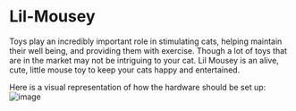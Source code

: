 # Lil-Mousey
Toys play an incredibly important role in stimulating cats, helping maintain their well being, and providing them with exercise. Though a lot of toys that are in the market may not be intriguing to your cat. Lil Mousey is an alive, cute, little mouse toy to keep your cats happy and entertained.

Here is a visual representation of how the hardware should be set up: 
![image](https://github.com/user-attachments/assets/6d53cc2c-17a1-4960-9514-5053a90b397a)
